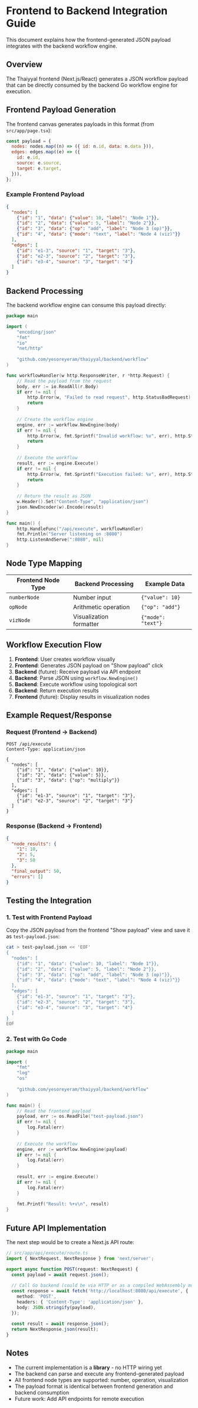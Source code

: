 # Frontend to Backend Integration Guide

This document explains how the frontend-generated JSON payload integrates with the backend workflow engine.

## Overview

The Thaiyyal frontend (Next.js/React) generates a JSON workflow payload that can be directly consumed by the backend Go workflow engine for execution.

## Frontend Payload Generation

The frontend canvas generates payloads in this format (from `src/app/page.tsx`):

```javascript
const payload = {
  nodes: nodes.map((n) => ({ id: n.id, data: n.data })),
  edges: edges.map((e) => ({
    id: e.id,
    source: e.source,
    target: e.target,
  })),
};
```

### Example Frontend Payload

```json
{
  "nodes": [
    {"id": "1", "data": {"value": 10, "label": "Node 1"}},
    {"id": "2", "data": {"value": 5, "label": "Node 2"}},
    {"id": "3", "data": {"op": "add", "label": "Node 3 (op)"}},
    {"id": "4", "data": {"mode": "text", "label": "Node 4 (viz)"}}
  ],
  "edges": [
    {"id": "e1-3", "source": "1", "target": "3"},
    {"id": "e2-3", "source": "2", "target": "3"},
    {"id": "e3-4", "source": "3", "target": "4"}
  ]
}
```

## Backend Processing

The backend workflow engine can consume this payload directly:

```go
package main

import (
    "encoding/json"
    "fmt"
    "io"
    "net/http"
    
    "github.com/yesoreyeram/thaiyyal/backend/workflow"
)

func workflowHandler(w http.ResponseWriter, r *http.Request) {
    // Read the payload from the request
    body, err := io.ReadAll(r.Body)
    if err != nil {
        http.Error(w, "Failed to read request", http.StatusBadRequest)
        return
    }
    
    // Create the workflow engine
    engine, err := workflow.NewEngine(body)
    if err != nil {
        http.Error(w, fmt.Sprintf("Invalid workflow: %v", err), http.StatusBadRequest)
        return
    }
    
    // Execute the workflow
    result, err := engine.Execute()
    if err != nil {
        http.Error(w, fmt.Sprintf("Execution failed: %v", err), http.StatusInternalServerError)
        return
    }
    
    // Return the result as JSON
    w.Header().Set("Content-Type", "application/json")
    json.NewEncoder(w).Encode(result)
}

func main() {
    http.HandleFunc("/api/execute", workflowHandler)
    fmt.Println("Server listening on :8080")
    http.ListenAndServe(":8080", nil)
}
```

## Node Type Mapping

| Frontend Node Type | Backend Processing | Example Data |
|-------------------|-------------------|--------------|
| `numberNode` | Number input | `{"value": 10}` |
| `opNode` | Arithmetic operation | `{"op": "add"}` |
| `vizNode` | Visualization formatter | `{"mode": "text"}` |

## Workflow Execution Flow

1. **Frontend**: User creates workflow visually
2. **Frontend**: Generates JSON payload on "Show payload" click
3. **Backend** (future): Receive payload via API endpoint
4. **Backend**: Parse JSON using `workflow.NewEngine()`
5. **Backend**: Execute workflow using topological sort
6. **Backend**: Return execution results
7. **Frontend** (future): Display results in visualization nodes

## Example Request/Response

### Request (Frontend → Backend)
```http
POST /api/execute
Content-Type: application/json

{
  "nodes": [
    {"id": "1", "data": {"value": 10}},
    {"id": "2", "data": {"value": 5}},
    {"id": "3", "data": {"op": "multiply"}}
  ],
  "edges": [
    {"id": "e1-3", "source": "1", "target": "3"},
    {"id": "e2-3", "source": "2", "target": "3"}
  ]
}
```

### Response (Backend → Frontend)
```json
{
  "node_results": {
    "1": 10,
    "2": 5,
    "3": 50
  },
  "final_output": 50,
  "errors": []
}
```

## Testing the Integration

### 1. Test with Frontend Payload

Copy the JSON payload from the frontend "Show payload" view and save it as `test-payload.json`:

```bash
cat > test-payload.json << 'EOF'
{
  "nodes": [
    {"id": "1", "data": {"value": 10, "label": "Node 1"}},
    {"id": "2", "data": {"value": 5, "label": "Node 2"}},
    {"id": "3", "data": {"op": "add", "label": "Node 3 (op)"}},
    {"id": "4", "data": {"mode": "text", "label": "Node 4 (viz)"}}
  ],
  "edges": [
    {"id": "e1-3", "source": "1", "target": "3"},
    {"id": "e2-3", "source": "2", "target": "3"},
    {"id": "e3-4", "source": "3", "target": "4"}
  ]
}
EOF
```

### 2. Test with Go Code

```go
package main

import (
    "fmt"
    "log"
    "os"
    
    "github.com/yesoreyeram/thaiyyal/backend/workflow"
)

func main() {
    // Read the frontend payload
    payload, err := os.ReadFile("test-payload.json")
    if err != nil {
        log.Fatal(err)
    }
    
    // Execute the workflow
    engine, err := workflow.NewEngine(payload)
    if err != nil {
        log.Fatal(err)
    }
    
    result, err := engine.Execute()
    if err != nil {
        log.Fatal(err)
    }
    
    fmt.Printf("Result: %+v\n", result)
}
```

## Future API Implementation

The next step would be to create a Next.js API route:

```typescript
// src/app/api/execute/route.ts
import { NextRequest, NextResponse } from 'next/server';

export async function POST(request: NextRequest) {
  const payload = await request.json();
  
  // Call Go backend (could be via HTTP or as a compiled WebAssembly module)
  const response = await fetch('http://localhost:8080/api/execute', {
    method: 'POST',
    headers: { 'Content-Type': 'application/json' },
    body: JSON.stringify(payload),
  });
  
  const result = await response.json();
  return NextResponse.json(result);
}
```

## Notes

- The current implementation is a **library** - no HTTP wiring yet
- The backend can parse and execute any frontend-generated payload
- All frontend node types are supported: number, operation, visualization
- The payload format is identical between frontend generation and backend consumption
- Future work: Add API endpoints for remote execution
